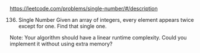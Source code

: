 https://leetcode.com/problems/single-number/#/description

136. Single Number
Given an array of integers, every element appears twice except for one. Find that single one.

Note:
Your algorithm should have a linear runtime complexity. Could you implement it without using extra memory?

